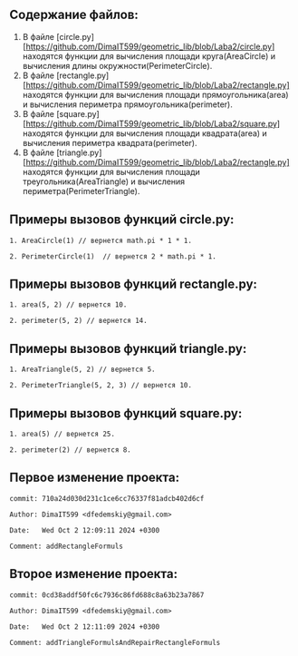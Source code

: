 ## Содержание файлов:
1. В файле [circle.py][https://github.com/DimaIT599/geometric_lib/blob/Laba2/circle.py] находятся функции для вычисления площади круга(AreaCircle) и вычисления длины окружности(PerimeterCircle).
2. В файле [rectangle.py][https://github.com/DimaIT599/geometric_lib/blob/Laba2/rectangle.py] находятся функции для вычисления площади прямоугольника(area) и вычисления периметра прямоугольника(perimeter).
3. В файле [square.py][https://github.com/DimaIT599/geometric_lib/blob/Laba2/square.py] находятся функции для вычисления площади квадрата(area) и вычисления периметра квадрата(perimeter).
4. В файле [triangle.py][https://github.com/DimaIT599/geometric_lib/blob/Laba2/rectangle.py] находятся функции для вычисления площади треугольника(AreaTriangle) и вычисления периметра(PerimeterTriangle).

## Примеры вызовов функций circle.py:

    1. AreaCircle(1) // вернется math.pi * 1 * 1.

    2. PerimeterCircle(1)  // вернется 2 * math.pi * 1.

## Примеры вызовов функций rectangle.py:

    1. area(5, 2) // вернется 10.

    2. perimeter(5, 2) // вернется 14.

## Примеры вызовов функций triangle.py:

    1. AreaTriangle(5, 2) // вернется 5.

    2. PerimeterTriangle(5, 2, 3) // вернется 10.

## Примеры вызовов функций square.py:

    1. area(5) // вернется 25.

    2. perimeter(2) // вернется 8.


## Первое изменение проекта:

    commit: 710a24d030d231c1ce6cc76337f81adcb402d6cf

    Author: DimaIT599 <dfedemskiy@gmail.com>

    Date:   Wed Oct 2 12:09:11 2024 +0300

    Comment: addRectangleFormuls


## Второе изменение проекта:

    commit: 0cd38addf50fc6c7936c86fd688c8a63b23a7867

    Author: DimaIT599 <dfedemskiy@gmail.com>

    Date:   Wed Oct 2 12:11:09 2024 +0300

    Comment: addTriangleFormulsAndRepairRectangleFormuls 
    